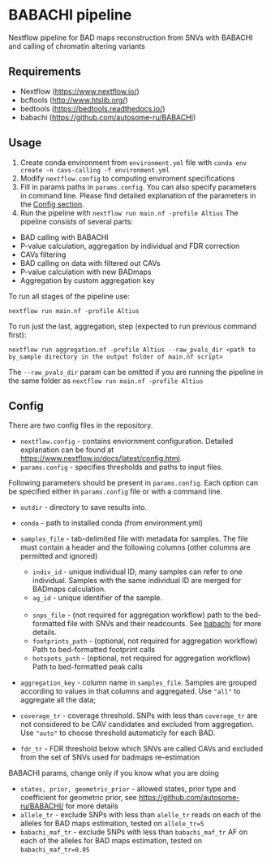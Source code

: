 # BABACHI pipeline

Nextflow pipeline for BAD maps reconstruction from SNVs with BABACHI and calling of chromatin altering variants

## Requirements
- Nextflow (https://www.nextflow.io/)
- bcftools (http://www.htslib.org/)
- bedtools (https://bedtools.readthedocs.io/)
- babachi (https://github.com/autosome-ru/BABACHI)



## Usage
 1) Create conda environment from `environment.yml` file with ```conda env create -n cavs-calling -f environment.yml```
 2) Modify `nextflow.config` to computing enviroment specifications
 3) Fill in params paths in ```params.config```. You can also specify parameters in command line. Please find detailed explanation of the parameters in the [Config section](#config).
 4) Run the pipeline with `nextflow run main.nf -profile Altius`
The pipeline consists of several parts:
- BAD calling with BABACHI
- P-value calculation, aggregation by individual and FDR correction
- CAVs filtering
- BAD calling on data with filtered out CAVs
- P-value calculation with new BADmaps
- Aggregation by custom aggregation key

To run all stages of the pipeline use:
```
nextflow run main.nf -profile Altius
```

To run just the last, aggregation, step (expected to run previous command first):
```
nextflow run aggregation.nf -profile Altius --raw_pvals_dir <path to by_sample directory in the output folder of main.nf script>
```
The `--raw_pvals_dir` param can be omitted if you are running the pipeline in the same folder as `nextflow run main.nf -profile Altius`

## Config
There are two config files in the repository.
- ```nextflow.config``` - contains enviornment configuration. Detailed explanation can be found at https://www.nextflow.io/docs/latest/config.html. 
- ```params.config``` - specifies thresholds and paths to input files.

Following parameters should be present in ```params.config```. Each option can be specified either in ```params.config``` file or with a command line.

- ```outdir``` - directory to save results into.
- ```conda``` - path to installed conda (from environment.yml)
- ```samples_file``` - tab-delimited file with metadata for samples. The file must contain a header and the following columns (other columns are permitted and ignored)
    - ```indiv_id``` - unique individual ID; many samples can refer to one individual. Samples with the same individual ID are merged for BADmaps calculation.
    - ```ag_id``` - unique identifier of the sample.<br><br>
    - `snps_file` - (not required for aggregation workflow) path to the bed-formatted file with SNVs and their readcounts. See [babachi](https://github.com/autosome-ru/BABACHI) for more details.
    - `footprints_path` - (optional, not required for aggregation workflow) Path to bed-formatted footprint calls
    - `hotspots_path` - (optional, not required for aggregation workflow) Path to bed-formatted peak calls

- `aggregation_key` - column name in `samples_file`. Samples are grouped according to values in that columns and aggregated. Use `"all"` to aggregate all the data;

- ```coverage_tr``` - coverage threshold. SNPs with less than `coverage_tr` are not considered to be CAV candidates and excluded from aggregation. Use `"auto"` to choose threshold automaticly for each BAD.

- ```fdr_tr``` - FDR threshold below which SNVs are called CAVs and excluded from the set of SNVs used for badmaps re-estimation

BABACHI params, change only if you know what you are doing
- ```states, prior, geometric_prior```  - allowed states, prior type and coefficient for geometric prior, see https://github.com/autosome-ru/BABACHI/ for more details
- ```allele_tr``` - exclude SNPs with less than `alelle_tr` reads on each of the alleles for BAD maps estimation, tested on `allele_tr=5`
- ```babachi_maf_tr``` - exclude SNPs with less than `babachi_maf_tr` AF on each of the alleles for BAD maps estimation, tested on `babachi_maf_tr=0.05`
